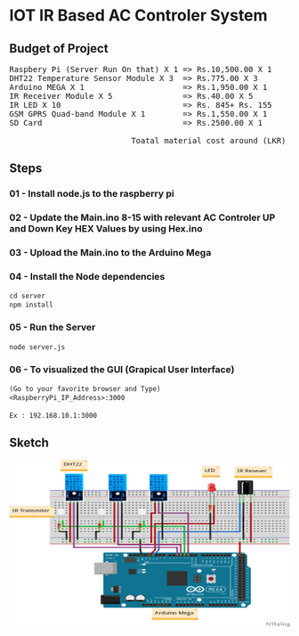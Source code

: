 # IOT IR Based AC Controler System

## Budget of Project

<pre>
Raspbery Pi (Server Run On that) X 1 => Rs.10,500.00 X 1    = Rs.10,500.00
DHT22 Temperature Sensor Module X 3  => Rs.775.00 X 3       = Rs. 2,325.00
Arduino MEGA X 1                     => Rs.1,950.00 X 1     = Rs. 1,950.00 
IR Receiver Module X 5               => Rs.40.00 X 5        = Rs.   200.00 
IR LED X 10                          => Rs. 845+ Rs. 155    = Rs. 1,000.00         
GSM GPRS Quad-band Module X 1        => Rs.1,550.00 X 1     = Rs. 1,550.00
SD Card                              => Rs.2500.00 X 1      = Rs. 2,500.00  

                          Toatal material cost around (LKR) = Rs.20,000.00
</pre>

## Steps </br>
### 01 - Install node.js to the raspberry pi

### 02 - Update the Main.ino 8-15 with relevant AC Controler UP and Down Key HEX Values by using Hex.ino

### 03 - Upload the Main.ino to the Arduino Mega

### 04 - Install the Node dependencies
```
cd server
npm install
```
### 05 - Run the Server
```
node server.js
```
### 06 - To visualized the GUI (Grapical User Interface)
```
(Go to your favorite browser and Type)
<RaspberryPi_IP_Address>:3000

Ex : 192.168.10.1:3000
```
## Sketch

<img src="./Project/images/Sketch.png" width="600" height="300">
